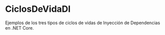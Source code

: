 # CiclosDeVidaDI
Ejemplos de los tres tipos de ciclos de vidas de Inyección de Dependencias en .NET Core.
